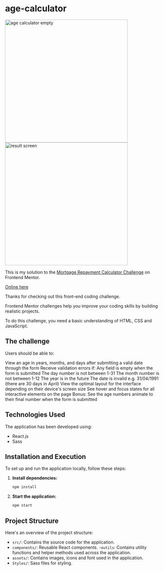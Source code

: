 # age-calculator

<img src="https://i.imgur.com/bdTNEQb.png" alt="age calculator empty" style="width:400px; height:auto;">    <img src="https://i.imgur.com/O8Tgs61.png" alt="result screen" style="width:400px; height:auto;">


This is my solution to the [Mortgage Repayment Calculator Challenge](https://www.frontendmentor.io/challenges/age-calculator-app-dF9DFFpj-Q) on Frontend Mentor.

[Online here](https://david-chazoule.github.io/age-calculator/)

Thanks for checking out this front-end coding challenge.

Frontend Mentor challenges help you improve your coding skills by building realistic projects.

To do this challenge, you need a basic understanding of HTML, CSS and JavaScript.


## The challenge
Users should be able to:

View an age in years, months, and days after submitting a valid date through the form
Receive validation errors if:
Any field is empty when the form is submitted
The day number is not between 1-31
The month number is not between 1-12
The year is in the future
The date is invalid e.g. 31/04/1991 (there are 30 days in April)
View the optimal layout for the interface depending on their device's screen size
See hover and focus states for all interactive elements on the page
Bonus: See the age numbers animate to their final number when the form is submitted

## Technologies Used

The application has been developed using:
- React.js
- Sass

## Installation and Execution

To set up and run the application locally, follow these steps:

1. **Install dependencies:**

    ```bash
    npm install
    ```

2. **Start the application:**

    ```bash
    npm start
    ```

## Project Structure

Here's an overview of the project structure:

- `src/`: Contains the source code for the application.
- `components/`: Reusable React components.
-`outils`: Contains utility functions and helper methods used across the application.
- `assets/`: Contains images, icons and font used in the application.
- `Styles/`: Sass files for styling.
